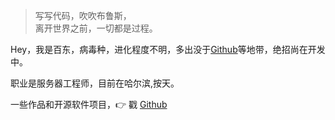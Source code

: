 > 写写代码，吹吹布鲁斯，  
> 离开世界之前，一切都是过程。

Hey，我是百东，病毒种，进化程度不明，多出没于[Github](http://github.com/13161231996)等地带，绝招尚在开发中。

职业是服务器工程师，目前在哈尔滨,按天。

一些作品和开源软件项目，👉 戳 [Github](http://github.com/13161231996)

